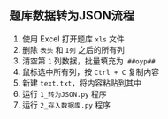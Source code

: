 ## 题库数据转为JSON流程

1. 使用 Excel 打开题库 `xls` 文件
2. 删除 `表头` 和 `I列` 之后的所有列
3. 清空第 `1` 列数据，批量填充为` ##oyp##`
4. 鼠标选中所有列，按 `Ctrl + C` 复制内容
5. 新建 `text.txt`，将内容粘贴到其中
6. 运行 `1_转为JSON.py` 程序
7. 运行 `2_存入数据库.py` 程序
